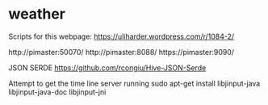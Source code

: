 # weather
Scripts for this webpage: https://uliharder.wordpress.com/r/1084-2/


http://pimaster:50070/
http://pimaster:8088/
https://pimaster:9090/

JSON SERDE
https://github.com/rcongiu/Hive-JSON-Serde


Attempt to get the time line server running
sudo apt-get install libjinput-java libjinput-java-doc libjinput-jni